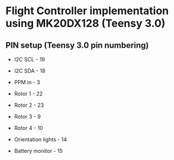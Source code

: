 Flight Controller implementation using MK20DX128 (Teensy 3.0)
=============================================================

PIN setup (Teensy 3.0 pin numbering)
------------------------------------

- I2C SCL - 19
- I2C SDA - 18

- PPM in - 3

- Rotor 1 - 22
- Rotor 2 - 23
- Rotor 3 - 9
- Rotor 4 - 10

- Orientation lights - 14
- Battery monitor - 15